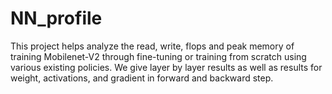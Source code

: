 # NN_profile
This project helps analyze the read, write, flops and peak memory of training Mobilenet-V2 through fine-tuning or training from scratch using various existing policies. We give layer by layer results as well as results for weight, activations, and gradient in forward and backward step.

